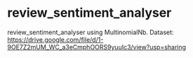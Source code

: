 # review_sentiment_analyser
review_sentiment_analyser using MultinomialNb.
Dataset: https://drive.google.com/file/d/1-9OE7Z2mUM_WC_a3eCmphOORS9yuuIc3/view?usp=sharing

